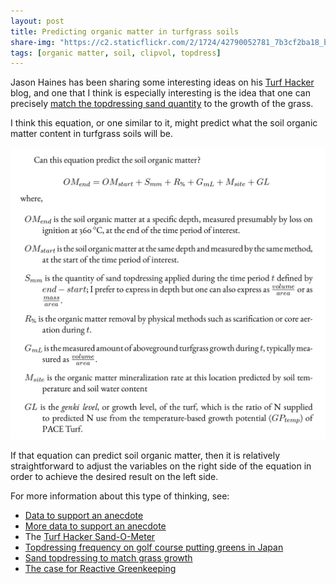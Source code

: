 ```yaml
---
layout: post
title: Predicting organic matter in turfgrass soils
share-img: "https://c2.staticflickr.com/2/1724/42790052781_7b3cf2ba18_b_d.jpg"
tags: [organic matter, soil, clipvol, topdress]
---
```


Jason Haines has been sharing some interesting ideas on his [Turf Hacker](https://www.turfhacker.com/) blog, and one that I think is especially interesting is the idea that one can precisely [match the topdressing sand quantity](https://www.turfhacker.com/2018/06/sand-o-meter.html) to the growth of the grass.

I think this equation, or one similar to it, might predict what the soil organic matter content in turfgrass soils will be.

![does this equation predict organic matter in turfgrass soils?](/img/om_prediction_equation.png)

If that equation can predict soil organic matter, then it is relatively straightforward to adjust the variables on the right side of the equation in order to achieve the desired result on the left side.

For more information about this type of thinking, see:

* [Data to support an anecdote](http://www.blog.asianturfgrass.com/2016/05/data-to-support-an-anecdote.html)
* [More data to support an anecdote](http://www.blog.asianturfgrass.com/2016/05/a-little-more-data-to-support-an-anecdote.html)
* The [Turf Hacker Sand-O-Meter](https://www.turfhacker.com/2018/06/sand-o-meter.html)
* [Topdressing frequency on golf course putting greens in Japan](https://www.asianturfgrass.com/2017-12-20-topdressing-japan/)
* [Sand topdressing to match grass growth](https://www.asianturfgrass.com/2017-08-20-topdress-and-growth-potential/)
* [The case for Reactive Greenkeeping](https://www.asianturfgrass.com/2018-04-01-is-reactive-better-than-proactive/)
<br>
